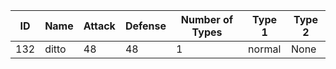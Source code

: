 | ID  | Name       | Attack | Defense | Number of Types | Type 1  | Type 2  |
| --- | ---        | ---    | ---     | ---             | ---     | ---     |
| 132 | ditto      | 48     | 48      | 1               | normal  | None    |
